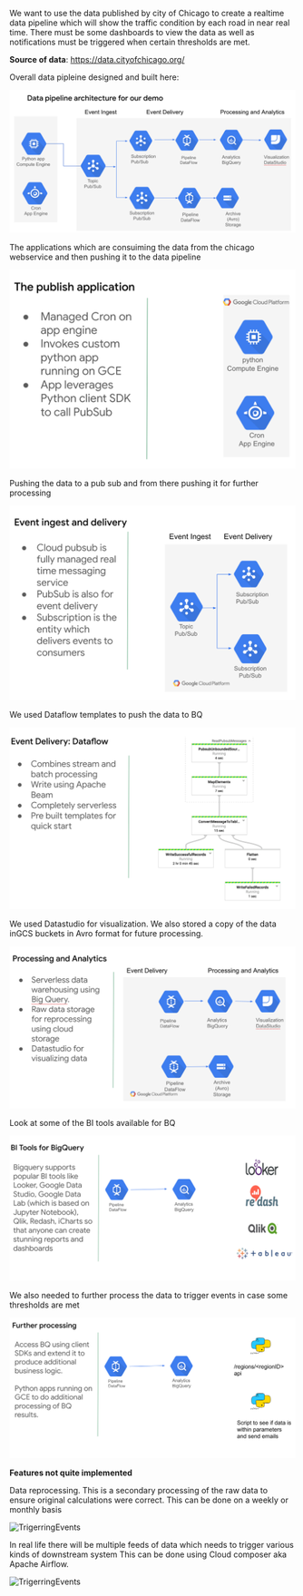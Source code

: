 We want to use the data published by city of Chicago to create a realtime data pipeline which will show the traffic condition 
by each road in near real time.
There must be some dashboards to view the data as well as notifications must be triggered when certain thresholds are met.

**Source of data**: https://data.cityofchicago.org/

Overall data pipleine designed and built here:

![Data-Pipeline](./supporting_assets/images/DataPipeline.png)

The applications which are consuiming the data from the chicago webservice and then pushing it to the data pipeline

![PublishApplication](./supporting_assets/images/PublishApplication.png)

Pushing the data to a pub sub and from there pushing it for further processing

![Ingest&Delivery](./supporting_assets/images/IngestAndDelivery.png)

We used Dataflow templates to push the data to BQ

![EventDeliveryDataFlow](./supporting_assets/images/EventDeliveryDataflow.png)

We used Datastudio for visualization.
We also stored a copy of the data inGCS buckets in Avro format for future processing.

![Processing&Analytics](./supporting_assets/images/Processing&Analytics.png)

Look at some of the BI tools available for BQ

![BIToolsForBQ](./supporting_assets/images/BIToolsForBQ.png)

We also needed to further process the data to trigger events in case some thresholds are met

![TrigerringEvents](./supporting_assets/images/TrigerringEvents.png)



**Features not quite implemented**

Data reprocessing. This is a secondary processing of the raw data to ensure original calculations were correct. This can be done on a weekly or monthly basis

![TrigerringEvents](./supporting_assets/images/ReprocessingData.png)

In real life there will be multiple feeds of data which needs to trigger various kinds of downstream system
This can be done using Cloud composer aka Apache Airflow.

![TrigerringEvents](./supporting_assets/images/Orchestration.png)